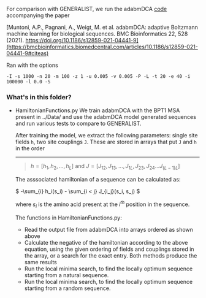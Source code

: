 For comparison with GENERALIST, we run the adabmDCA [code](https://github.com/anna-pa-m/adabmDCA) accompanying the paper 

[Muntoni, A.P., Pagnani, A., Weigt, M. et al. adabmDCA: adaptive Boltzmann machine learning for biological sequences. BMC Bioinformatics 22, 528 (2021). https://doi.org/10.1186/s12859-021-04441-9](https://bmcbioinformatics.biomedcentral.com/articles/10.1186/s12859-021-04441-9#citeas)

Ran with the options
```
-I -s 1000 -n 20 -m 100 -z 1 -u 0.005 -v 0.005 -P -L -t 20 -e 40 -i 100000 -l 0.0 -S
```

### What's in this folder?

- HamiltonianFunctions.py
    We train adabmDCA with the BPT1 MSA present in ../Data/ and use the adabmDCA model generated sequences and run various tests to compare to GENERALIST.

    After training the model, we extract the following parameters: single site fields ``h``, two site couplings ``J``. These are stored in arrays that put ``J`` and ``h`` in the order 

    ---
    > $h = [h_1, h_2, ..., h_L]$  and $J = [J_{12}, J_{13}, ..., J_{1L}, J_{23}, J_{24} ... J_{(L-1)L}]$

    The asssociated hamiltonian of a sequence can be calculated as: 

    $ -\sum_{i} h_i(s_i) - \sum_{i < j} J_{i_j}(s_i, s_j) $
    
    where $s_i$ is the amino acid present at the $i^{th}$ position in the sequence. 

    The functions in HamiltonianFunctions.py:
    - Read the output file from adabmDCA into arrays ordered as shown above
    - Calculate the negative of the hamiltonian according to the above equation, using the given ordering of fields and couplings stored in the array, or a search for the exact entry. Both methods produce the same results
    - Run the local minima search, to find the locally optimum sequence starting from a natural sequence. 
    - Run the local minima search, to find the locally optimum sequence starting from a random sequence. 
